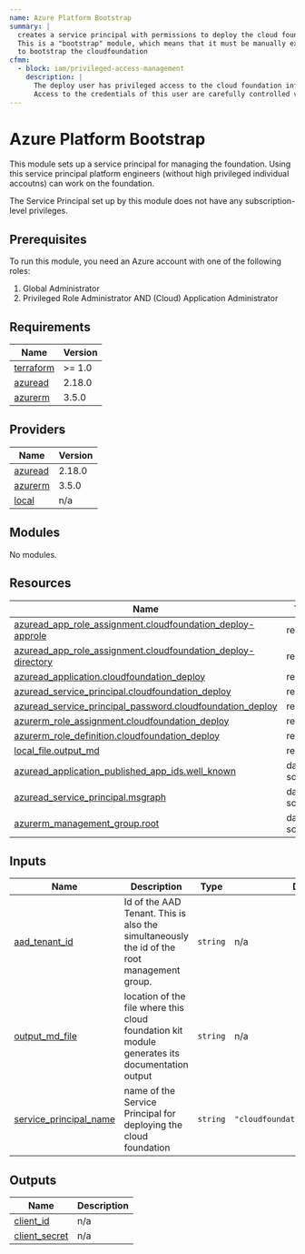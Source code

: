 ```yaml
---
name: Azure Platform Bootstrap
summary: |
  creates a service principal with permissions to deploy the cloud foundation infrastructure.
  This is a "bootstrap" module, which means that it must be manually executed once by an administrator
  to bootstrap the cloudfoundation
cfmm: 
  - block: iam/privileged-access-management
    description: |
      The deploy user has privileged access to the cloud foundation infrastructure.
      Access to the credentials of this user are carefully controlled via...
---
```


# Azure Platform Bootstrap

This module sets up a service principal for managing the foundation. Using this service principal platform engineers (without high privileged individual accoutns) can work on the foundation.

The Service Principal set up by this module does not have any subscription-level privileges.

## Prerequisites

To run this module, you need an Azure account with one of the following roles:
  1. Global Administrator
  2. Privileged Role Administrator AND (Cloud) Application Administrator

<!-- BEGIN_TF_DOCS -->
## Requirements

| Name | Version |
|------|---------|
| <a name="requirement_terraform"></a> [terraform](#requirement\_terraform) | >= 1.0 |
| <a name="requirement_azuread"></a> [azuread](#requirement\_azuread) | 2.18.0 |
| <a name="requirement_azurerm"></a> [azurerm](#requirement\_azurerm) | 3.5.0 |

## Providers

| Name | Version |
|------|---------|
| <a name="provider_azuread"></a> [azuread](#provider\_azuread) | 2.18.0 |
| <a name="provider_azurerm"></a> [azurerm](#provider\_azurerm) | 3.5.0 |
| <a name="provider_local"></a> [local](#provider\_local) | n/a |

## Modules

No modules.

## Resources

| Name | Type |
|------|------|
| [azuread_app_role_assignment.cloudfoundation_deploy-approle](https://registry.terraform.io/providers/hashicorp/azuread/2.18.0/docs/resources/app_role_assignment) | resource |
| [azuread_app_role_assignment.cloudfoundation_deploy-directory](https://registry.terraform.io/providers/hashicorp/azuread/2.18.0/docs/resources/app_role_assignment) | resource |
| [azuread_application.cloudfoundation_deploy](https://registry.terraform.io/providers/hashicorp/azuread/2.18.0/docs/resources/application) | resource |
| [azuread_service_principal.cloudfoundation_deploy](https://registry.terraform.io/providers/hashicorp/azuread/2.18.0/docs/resources/service_principal) | resource |
| [azuread_service_principal_password.cloudfoundation_deploy](https://registry.terraform.io/providers/hashicorp/azuread/2.18.0/docs/resources/service_principal_password) | resource |
| [azurerm_role_assignment.cloudfoundation_deploy](https://registry.terraform.io/providers/hashicorp/azurerm/3.5.0/docs/resources/role_assignment) | resource |
| [azurerm_role_definition.cloudfoundation_deploy](https://registry.terraform.io/providers/hashicorp/azurerm/3.5.0/docs/resources/role_definition) | resource |
| [local_file.output_md](https://registry.terraform.io/providers/hashicorp/local/latest/docs/resources/file) | resource |
| [azuread_application_published_app_ids.well_known](https://registry.terraform.io/providers/hashicorp/azuread/2.18.0/docs/data-sources/application_published_app_ids) | data source |
| [azuread_service_principal.msgraph](https://registry.terraform.io/providers/hashicorp/azuread/2.18.0/docs/data-sources/service_principal) | data source |
| [azurerm_management_group.root](https://registry.terraform.io/providers/hashicorp/azurerm/3.5.0/docs/data-sources/management_group) | data source |

## Inputs

| Name | Description | Type | Default | Required |
|------|-------------|------|---------|:--------:|
| <a name="input_aad_tenant_id"></a> [aad\_tenant\_id](#input\_aad\_tenant\_id) | Id of the AAD Tenant. This is also the simultaneously the id of the root management group. | `string` | n/a | yes |
| <a name="input_output_md_file"></a> [output\_md\_file](#input\_output\_md\_file) | location of the file where this cloud foundation kit module generates its documentation output | `string` | n/a | yes |
| <a name="input_service_principal_name"></a> [service\_principal\_name](#input\_service\_principal\_name) | name of the Service Principal for deploying the cloud foundation | `string` | `"cloudfoundation_tf_deploy_user"` | no |

## Outputs

| Name | Description |
|------|-------------|
| <a name="output_client_id"></a> [client\_id](#output\_client\_id) | n/a |
| <a name="output_client_secret"></a> [client\_secret](#output\_client\_secret) | n/a |
<!-- END_TF_DOCS -->
